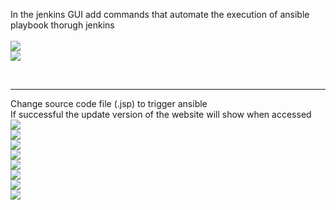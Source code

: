 In the jenkins GUI add commands that automate the execution of ansible playbook thorugh jenkins
<br>
<br>
<img src="https://github.com/LawrenceDavy13/DevopsProject-1-Java/blob/main/images/ansible/ansibledeploy1.png">
<br>
<img src="https://github.com/LawrenceDavy13/DevopsProject-1-Java/blob/main/images/ansible/ansibledeploy2.png">

<br>
<hr>

Change source code file (.jsp) to trigger ansible
<br>
If successful the update version of the website will show when accessed
<br>
<img src="https://github.com/LawrenceDavy13/DevopsProject-1-Java/blob/main/images/ansible/ansibledeploy3.png">
<br>
<img src="https://github.com/LawrenceDavy13/DevopsProject-1-Java/blob/main/images/ansible/ansibledeploy4.png">
<br>
<img src="https://github.com/LawrenceDavy13/DevopsProject-1-Java/blob/main/images/ansible/ansibledeploy5.png">
<br>
<img src="https://github.com/LawrenceDavy13/DevopsProject-1-Java/blob/main/images/ansible/ansibledeploy6.png">
<br>
<img src="https://github.com/LawrenceDavy13/DevopsProject-1-Java/blob/main/images/ansible/ansibledeploy7.png">
<br>
<img src="https://github.com/LawrenceDavy13/DevopsProject-1-Java/blob/main/images/ansible/ansibledeploy8.png">
<br>
<img src="https://github.com/LawrenceDavy13/DevopsProject-1-Java/blob/main/images/ansible/ansibledeploy9.png">
<br>
<img src="https://github.com/LawrenceDavy13/DevopsProject-1-Java/blob/main/images/ansible/ansibledeploy10.png">






